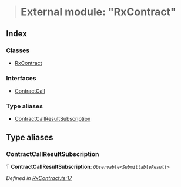 > # External module: "RxContract"

## Index

### Classes

* [RxContract](../classes/_rxcontract_.rxcontract.md)

### Interfaces

* [ContractCall](../interfaces/_rxcontract_.contractcall.md)

### Type aliases

* [ContractCallResultSubscription](_rxcontract_.md#contractcallresultsubscription)

## Type aliases

###  ContractCallResultSubscription

Ƭ **ContractCallResultSubscription**: *`Observable<SubmittableResult>`*

*Defined in [RxContract.ts:17](https://github.com/polkadot-js/api/blob/97a5b16/packages/api-contract/src/RxContract.ts#L17)*